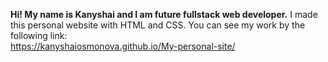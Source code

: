**Hi! My name is Kanyshai and I am future fullstack web developer.**
I made this personal website with HTML and CSS.
You can see my work by the following link:  
https://kanyshaiosmonova.github.io/My-personal-site/
